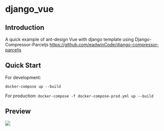 # django_vue

## Introduction
A quick example of ant-design Vue with django template using Django-Compressor-Parceljs
https://github.com/eadwinCode/django-compressor-parceljs

## Quick Start
For development: 

```docker-compose up --build```


For production:
 ```docker-compose -f docker-compose-prod.yml up --build```


## Preview
<img src="frontend/demo_user.gif">

